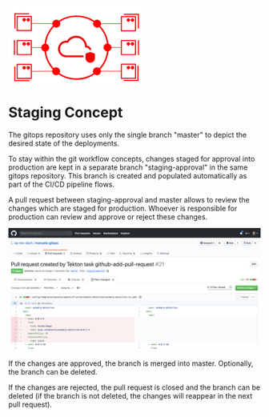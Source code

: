 ![MANUela Logo](./images/logo.png)

# Staging Concept <!-- omit in toc -->

The gitops repository uses only the single branch "master" to depict the
desired state of the deployments.

To stay within the git workflow concepts, changes staged for approval into
production are kept in a separate branch "staging-approval" in the same gitops
repository. This branch is created and populated automatically as part of the
CI/CD pipeline flows.

A pull request between staging-approval and master allows to review the changes
which are staged for production. Whoever is responsible for production can review and
approve or reject these changes.

![Github Pull Request](./images/github-pull-request.png)

If the changes are approved, the branch is merged into master. Optionally, the branch
can be deleted.

If the changes are rejected, the pull request is closed and the branch can be deleted 
(if the branch is not deleted, the changes will reappear in the next pull request).

